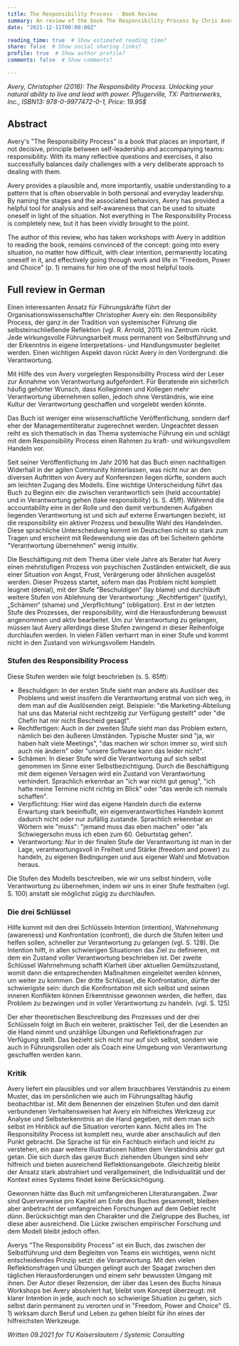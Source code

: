 ```yaml
---
title: The Responsibility Process - Book Review
summary: An review of the book The Responsibility Process by Chris Avery. 
date: "2021-12-11T00:00:00Z"

reading_time: true  # Show estimated reading time?
share: false  # Show social sharing links?
profile: true  # Show author profile?
comments: false  # Show comments?

---
```


*Avery, Christopher (2016): The Responsibility Process. Unlocking your natural ability to live and lead with power. Pflugerville, TX: Partnerwerks, Inc., 
ISBN13: 978-0-9977472-0-1, Price: 19.95$*

## Abstract
Avery's "The Responsibility Process" is a book that places an important, if not decisive, principle between self-leadership and accompanying teams: responsibility. With its many reflective questions and exercises, it also successfully balances daily challenges with a very deliberate approach to dealing with them.

Avery provides a plausible and, more importantly, usable understanding to a pattern that is often observable in both personal and everyday leadership. By naming the stages and the associated behaviors, Avery has provided a helpful tool for analysis and self-awareness that can be used to situate oneself in light of the situation. Not everything in The Responsibility Process is completely new, but it has been vividly brought to the point. 

The author of this review, who has taken workshops with Avery in addition to reading the book, remains convinced of the concept: going into every situation, no matter how difficult, with clear intention, permanently locating oneself in it, and effectively going through work and life in "Freedom, Power and Choice" (p. 1) remains for him one of the most helpful tools.


## Full review in German

Einen interessanten Ansatz für Führungskräfte führt der Organisationswissenschaftler Christopher Avery ein: den Responsibility Process, der ganz in der Tradition von systemischer Führung die selbsteinschließende Reflektion (vgl. R. Arnold, 2011) ins Zentrum rückt. Jede wirkungsvolle Führungsarbeit muss permanent von Selbstführung und der Erkenntnis in eigene Interpretations- und Handlungsmuster begleitet werden. Einen wichtigen Aspekt davon rückt Avery in den Vordergrund: die Verantwortung. 

Mit Hilfe des von Avery vorgelegten Responsibility Process wird der Leser zur Annahme von Verantwortung aufgefordert. Für Beratende ein sicherlich häufig gehörter Wunsch, dass Kolleginnen und Kollegen mehr Verantwortung übernehmen sollen, jedoch ohne Verständnis, wie eine Kultur der Verantwortung geschaffen und vorgelebt werden könnte.  

Das Buch ist weniger eine wissenschaftliche Veröffentlichung, sondern darf eher der Managementliteratur zugerechnet werden. Ungeachtet dessen reiht es sich thematisch in das Thema systemische Führung ein und schlägt mit dem Responsibility Process einen Rahmen zu kraft- und wirkungsvollem Handeln vor. 

Seit seiner Veröffentlichung im Jahr 2016 hat das Buch einen nachhaltigen Widerhall in der agilen Community hinterlassen, was nicht nur an den diversen Auftritten von Avery auf Konferenzen liegen dürfte, sondern auch am leichten Zugang des Modells. 
Eine wichtige Unterscheidung führt das Buch zu Beginn ein: die zwischen verantwortlich sein (held accountable) und in Verantwortung gehen (take responsibility) (s. S. 45ff). Während die accountability eine in der Rolle und den damit verbundenen Aufgaben liegenden Verantwortung ist und sich auf externe Erwartungen bezieht, ist die responsibility ein aktiver Prozess und bewußte Wahl des Handelnden. Diese sprachliche Unterscheidung kommt im Deutschen nicht so stark zum Tragen und erscheint mit Redewendung wie das oft bei Scheitern gehörte "Verantwortung übernehmen" wenig intuitiv.

Die Beschäftigung mit dem Thema über viele Jahre als Berater hat Avery einen mehrstufigen Prozess von psychischen Zuständen entwickelt, die aus einer Situation von Angst, Frust, Verärgerung oder ähnlichen ausgelöst werden. 
Dieser Prozess startet, sofern man das Problem nicht komplett leugnet (denial), mit der Stufe "Beschuldigen“ (lay blame) und durchläuft weitere Stufen von Ablehnung der Verantwortung: „Rechtfertigen“ (justify), „Schämen“ (shame) und „Verpflichtung“ (obligation). Erst in der letzten Stufe des Prozesses, der responsibility, wird die Herausforderung bewusst angenommen und aktiv bearbeitet. Um zur Verantwortung zu gelangen, müssen laut Avery allerdings diese Stufen zwingend in dieser Reihenfolge durchlaufen werden. In vielen Fällen verharrt man in einer Stufe und kommt nicht in den Zustand von wirkungsvollem Handeln. 

### Stufen des Responsibility Process

Diese Stufen werden wie folgt beschrieben (s. S. 65ff):
- Beschuldigen: In der ersten Stufe sieht man andere als Auslöser des Problems und weist insofern die Verantwortung erstmal von sich weg, in dem man auf die Auslösenden zeigt. Beispiele: "die Marketing-Abteilung hat uns das Material nicht rechtzeitig zur Verfügung gestellt" oder "die Chefin hat mir nicht Bescheid gesagt".
- Rechtfertigen: Auch in der zweiten Stufe sieht man das Problem extern, nämlich bei den äußeren Umständen. Typische Muster sind "ja, wir haben halt  viele Meetings", "das machen wir schon immer so, wird sich auch nie ändern" oder "unsere Software kann das leider nicht".
- Schämen: In dieser Stufe wird die Verantwortung auf sich selbst genommen im Sinne einer Selbstbezichtigung. Durch die Beschäftigung mit dem eigenen Versagen wird ein Zustand von Verantwortung verhindert. Sprachlich erkennbar an "ich war nicht gut genug", "ich hatte meine Termine nicht richtig im Blick" oder "das werde ich niemals schaffen".
- Verpflichtung: Hier wird das eigene Handeln durch die externe Erwartung stark beeinflußt, ein eigenverantwortliches Handeln kommt dadurch nicht oder nur zufällig zustande. Sprachlich erkennbar an Wörtern wie "muss": "jemand muss das eben machen" oder "als Schwiegersohn muss ich eben zum 60. Geburtstag gehen".
- Verantwortung: Nur in der finalen Stufe der Verantwortung ist man in der Lage, verantwortungsvoll in Freiheit und Stärke (freedom and power) zu handeln, zu eigenen Bedingungen und aus eigener Wahl und Motivation heraus.

Die Stufen des Modells beschreiben, wie wir uns selbst hindern, volle Verantwortung zu übernehmen, indem wir uns in einer Stufe festhalten (vgl. S. 100) anstatt sie möglichst zügig zu durchlaufen. 

### Die drei Schlüssel

Hilfe kommt mit den drei Schlüsseln Intention (intention), Wahrnehmung (awareness) und Konfrontation (confront), die durch die Stufen leiten und helfen sollen, schneller zur Verantwortung zu gelangen (vgl. S. 128).
Die Intention hilft, in allen schwierigen Situationen das Ziel zu definieren, mit dem ein Zustand voller Verantwortung beschrieben ist. Der zweite Schlüssel Wahrnehmung schafft Klarheit über aktuellen Gemütszustand, womit dann die entsprechenden Maßnahmen eingeleitet werden können, um weiter zu kommen. Der dritte Schlüssel, die Konfrontation, dürfte der schwierigste sein: durch die Konfrontation mit sich selbst und seinen inneren Konflikten können Erkenntnisse gewonnen werden, die helfen, das Problem zu bezwingen und in voller Verantwortung zu handeln. (vgl. S. 125)

Der eher theoretischen Beschreibung des Prozesses und der drei Schlüsseln folgt im Buch ein weiterer, praktischer Teil, der die Lesenden an die Hand nimmt und unzählige Übungen und Reflektionsfragen zur Verfügung stellt. Das bezieht sich nicht nur auf sich selbst, sondern wie auch in Führungsrollen oder als Coach eine Umgebung von Verantwortung geschaffen werden kann. 

### Kritik

Avery liefert ein plausibles und vor allem brauchbares Verständnis zu einem Muster, das im persönlichen wie auch im Führungsalltag häufig beobachtbar ist. Mit dem Benennen der einzelnen Stufen und den damit verbundenen Verhaltensweisen hat Avery ein hilfreiches Werkzeug zur Analyse und Selbsterkenntnis an die Hand gegeben, mit dem man sich selbst im Hinblick auf die Situation verorten kann. Nicht alles im The Responsibility Process ist komplett neu, wurde aber anschaulich auf den Punkt gebracht. Die Sprache ist für ein Fachbuch einfach und leicht zu verstehen, ein paar weitere Illustrationen hätten dem Verständnis aber gut getan. Die sich durch das ganze Buch ziehenden Übungen sind sehr hilfreich und bieten ausreichend Reflektionsangebote. Gleichzeitig bleibt der Ansatz stark abstrahiert und verallgemeinert, die Individualität und der Kontext eines Systems findet keine Berücksichtigung. 

Gewonnen hätte das Buch mit umfangreicheren Literaturangaben. Zwar sind Querverweise pro Kapitel am Ende des Buches gesammelt, bleiben aber anbetracht der umfangreichen Forschungen auf dem Gebiet recht dünn. Berücksichtigt man den Charakter und die Zielgruppe des Buches, ist diese aber ausreichend. Die Lücke zwischen empirischer Forschung und dem Modell bleibt jedoch offen.

Averys "The Responsibility Process" ist ein Buch, das zwischen der Selbstführung und dem Begleiten von Teams ein wichtiges, wenn nicht entscheidendes Prinzip setzt: die Verantwortung. Mit den vielen Reflektionsfragen und Übungen gelingt auch der Spagat zwischen den täglichen Herausforderungen und einem sehr bewussten Umgang mit ihnen.
Der Autor dieser Rezension, der über das Lesen des Buchs hinaus Workshops bei Avery absolviert hat, bleibt vom Konzept überzeugt: mit klarer Intention in jede, auch noch so schwierige Situation zu gehen, sich selbst darin permanent zu verorten und in "Freedom, Power and Choice" (S. 1) wirksam durch Beruf und Leben zu gehen bleibt für ihn eines der hilfreichsten Werkzeuge.

_Written 09.2021 for TU Kaiserslautern / Systemic Consulting_


